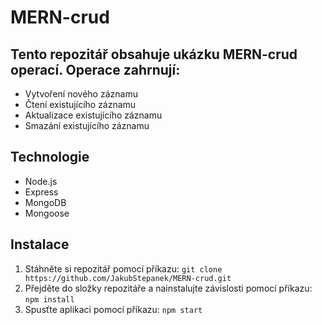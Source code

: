 # MERN-crud

## Tento repozitář obsahuje ukázku MERN-crud operací. Operace zahrnují:

* Vytvoření nového záznamu
* Čtení existujícího záznamu
* Aktualizace existujícího záznamu
* Smazání existujícího záznamu
## Technologie

* Node.js
* Express
* MongoDB
* Mongoose
## Instalace

1. Stáhněte si repozitář pomocí příkazu:
   ```git clone https://github.com/JakubStepanek/MERN-crud.git```
1. Přejděte do složky repozitáře a nainstalujte závislosti pomocí příkazu:
   ```npm install```
1. Spusťte aplikaci pomocí příkazu:
   ```npm start```
